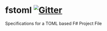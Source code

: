 # fstoml [![Gitter](https://badges.gitter.im/fsprojects/fstoml.svg)](https://gitter.im/fsprojects/fstoml?utm_source=badge&utm_medium=badge&utm_campaign=pr-badge)
Specifications for a TOML based F# Project File
